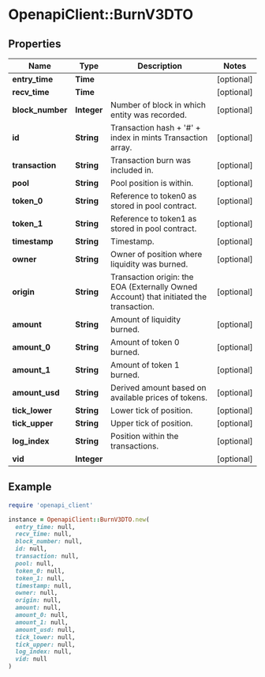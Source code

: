 # OpenapiClient::BurnV3DTO

## Properties

| Name | Type | Description | Notes |
| ---- | ---- | ----------- | ----- |
| **entry_time** | **Time** |  | [optional] |
| **recv_time** | **Time** |  | [optional] |
| **block_number** | **Integer** | Number of block in which entity was recorded. | [optional] |
| **id** | **String** | Transaction hash + &#39;#&#39; + index in mints Transaction array. | [optional] |
| **transaction** | **String** | Transaction burn was included in. | [optional] |
| **pool** | **String** | Pool position is within. | [optional] |
| **token_0** | **String** | Reference to token0 as stored in pool contract. | [optional] |
| **token_1** | **String** | Reference to token1 as stored in pool contract. | [optional] |
| **timestamp** | **String** | Timestamp. | [optional] |
| **owner** | **String** | Owner of position where liquidity was burned. | [optional] |
| **origin** | **String** | Transaction origin: the EOA (Externally Owned Account) that initiated the transaction. | [optional] |
| **amount** | **String** | Amount of liquidity burned. | [optional] |
| **amount_0** | **String** | Amount of token 0 burned. | [optional] |
| **amount_1** | **String** | Amount of token 1 burned. | [optional] |
| **amount_usd** | **String** | Derived amount based on available prices of tokens. | [optional] |
| **tick_lower** | **String** | Lower tick of position. | [optional] |
| **tick_upper** | **String** | Upper tick of position. | [optional] |
| **log_index** | **String** | Position within the transactions. | [optional] |
| **vid** | **Integer** |  | [optional] |

## Example

```ruby
require 'openapi_client'

instance = OpenapiClient::BurnV3DTO.new(
  entry_time: null,
  recv_time: null,
  block_number: null,
  id: null,
  transaction: null,
  pool: null,
  token_0: null,
  token_1: null,
  timestamp: null,
  owner: null,
  origin: null,
  amount: null,
  amount_0: null,
  amount_1: null,
  amount_usd: null,
  tick_lower: null,
  tick_upper: null,
  log_index: null,
  vid: null
)
```

